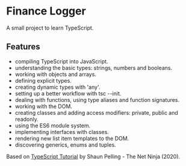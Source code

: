 # Finance Logger

A small project to learn TypeScript.

## Features

- compiling TypeScript into JavaScript.
- understanding the basic types: strings, numbers and booleans.
- working with objects and arrays.
- defining explicit types.
- creating dynamic types with 'any'.
- setting up a better workflow with tsc --init.
- dealing with functions, using type aliases and function signatures.
- working with the DOM.
- creating classes and adding access modifiers: private, public and readonly.
- using the ES6 module system.
- implementing interfaces with classes.
- rendering new list item templates to the DOM.
- discovering generics, enums and tuples.

Based on [TypeScript Tutorial](https://www.youtube.com/playlist?list=PL4cUxeGkcC9gUgr39Q_yD6v-bSyMwKPUI) by Shaun Pelling - The Net Ninja (2020).
